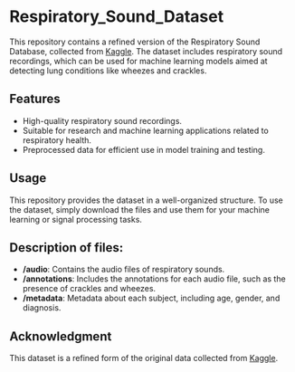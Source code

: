 # Respiratory_Sound_Dataset
This repository contains a refined version of the Respiratory Sound Database, collected from [Kaggle](https://www.kaggle.com/datasets/vbookshelf/respiratory-sound-database/data). The dataset includes respiratory sound recordings, which can be used for machine learning models aimed at detecting lung conditions like wheezes and crackles.

## Features
- High-quality respiratory sound recordings.
- Suitable for research and machine learning applications related to respiratory health.
- Preprocessed data for efficient use in model training and testing.

## Usage
This repository provides the dataset in a well-organized structure. To use the dataset, simply download the files and use them for your machine learning or signal processing tasks.

## Description of files:
- **/audio**: Contains the audio files of respiratory sounds.
- **/annotations**: Includes the annotations for each audio file, such as the presence of crackles and wheezes.
- **/metadata**: Metadata about each subject, including age, gender, and diagnosis.

## Acknowledgment
This dataset is a refined form of the original data collected from [Kaggle](https://www.kaggle.com/datasets/vbookshelf/respiratory-sound-database/data).
